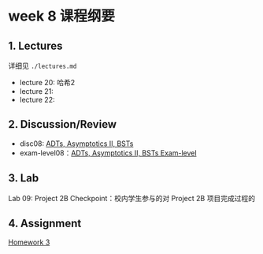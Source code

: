 # week 8 课程纲要

## 1. Lectures

详细见 `./lectures.md`

- lecture 20: 哈希2
- lecture 21: 
- lecture 22: 

## 2. Discussion/Review 

- disc08: [ADTs, Asymptotics II, BSTs](https://drive.google.com/file/d/1a1SWyETjnPTgkkTiXmMYzfJNwWEYrPfx/view?usp=sharing)
- exam-level08：[ADTs, Asymptotics II, BSTs Exam-level](https://drive.google.com/file/d/1DDGhpJEy6TdUkK-ru8kITbYs4u6HTs62/view?usp=share_link)

## 3. Lab

Lab 09: Project 2B Checkpoint：校内学生参与的对 Project 2B 项目完成过程的

## 4. Assignment

[Homework 3](https://www.gradescope.com/courses/484660/assignments/2713206)
